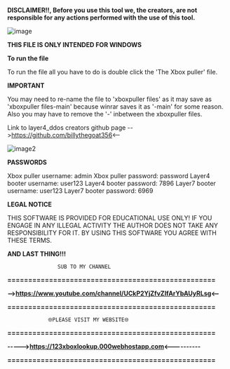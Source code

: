 **DISCLAIMER!!, Before you use this tool we, the creators, are not responsible for any actions performed with the use of this tool.**

![image](https://user-images.githubusercontent.com/117538886/206945592-5c56d490-4544-4228-b7e5-ef964ad5f87b.jpg)

**THIS FILE IS ONLY INTENDED FOR WINDOWS**

**To run the file**

To run the file all you have to do is double click the 'The Xbox puller' file.


**IMPORTANT**

You may need to re-name the file to 'xboxpuller files' as it may save as 'xboxpuller files-main' because winrar saves it as '-main' for some reason. Also you may have to remove the '-' inbetween the xboxpuller files.

Link to layer4_ddos creators github page -->https://github.com/billythegoat356<--

![image2](https://user-images.githubusercontent.com/117538886/206947816-d881432b-16bf-4be4-893c-65c9984e2f2e.jpg)

**PASSWORDS**

Xbox puller username: admin
Xbox puller password: password
Layer4 booter username: user123
Layer4 booter password: 7896
Layer7 booter username: user123
Layer7 booter password: 6969


**LEGAL NOTICE**

THIS SOFTWARE IS PROVIDED FOR EDUCATIONAL USE ONLY! IF YOU ENGAGE IN ANY ILLEGAL ACTIVITY THE AUTHOR DOES NOT TAKE ANY RESPONSIBILITY FOR IT. BY USING THIS SOFTWARE YOU AGREE WITH THESE TERMS.


**AND LAST THING!!!**


                    SUB TO MY CHANNEL
**==================================================**

**-->https://www.youtube.com/channel/UCkP2YjZfvZIfArYbAUyRLsg<--**

**==================================================**

                 🌐PLEASE VISIT MY WEBSITE🌐
**==================================================**

**----->https://123xboxlookup.000webhostapp.com<----------**

**==================================================**
